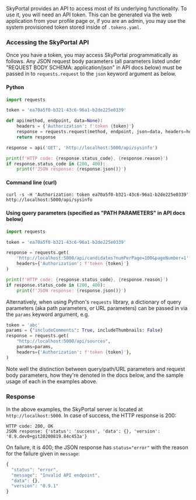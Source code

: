SkyPortal provides an API to access most of its underlying
functionality. To use it, you will need an API token. This
can be generated via the web application from your profile page or, if
you are an admin, you may use the system provisioned token stored
inside of `.tokens.yaml`.

### Accessing the SkyPortal API

Once you have a token, you may access SkyPortal programmatically as
follows.
Any JSON request body parameters (all parameters listed under
"REQUEST BODY SCHEMA: application/json" in API docs below) must be
passed in to `requests.request` to the `json` keyword argument as below.

#### Python

```python
import requests

token = 'ea70a5f0-b321-43c6-96a1-b2de225e0339'

def api(method, endpoint, data=None):
    headers = {'Authorization': f'token {token}'}
    response = requests.request(method, endpoint, json=data, headers=headers)
    return response

response = api('GET', 'http://localhost:5000/api/sysinfo')

print(f'HTTP code: {response.status_code}, {response.reason}')
if response.status_code in (200, 400):
    print(f'JSON response: {response.json()}')
```

#### Command line (curl)

```shell
curl -s -H 'Authorization: token ea70a5f0-b321-43c6-96a1-b2de225e0339' http://localhost:5000/api/sysinfo
```

#### Using query parameters (specified as "PATH PARAMETERS" in API docs below)

```python
import requests

token = 'ea70a5f0-b321-43c6-96a1-b2de225e0339'

response = requests.get(
    'http://localhost:5000/api/candidates?numPerPage=100&pageNumber=1',
    headers={'Authorization': f'token {token}'}
)

print(f'HTTP code: {response.status_code}, {response.reason}')
if response.status_code in (200, 400):
    print(f'JSON response: {response.json()}')
```

Alternatively, when using Python's `requests` library, a dictionary
of query parameters (aka path parameters, or URL parameters) can be
passed in via the `params` keyword argument, e.g.

```python
token = 'abc'
params = {"includeComments": True, includeThumbnails: False}
response = requests.get(
    "http://localhost:5000/api/sources",
    params=params,
    headers={'Authorization': f'token {token}'},
)
```

Note well the distinction between query/path/URL parameters and request
body parameters, how they're denoted in the docs below, and the sample
usage of each in the examples above.

### Response

In the above examples, the SkyPortal server is located at
`http://localhost:5000`. In case of success, the HTTP response is 200:

```
HTTP code: 200, OK
JSON response: {'status': 'success', 'data': {}, 'version': '0.9.dev0+git20200819.84c453a'}
```

On failure, it is 400; the JSON response has `status="error"` with the reason
for the failure given in `message`:

```js
{
  "status": "error",
  "message": "Invalid API endpoint",
  "data": {},
  "version": "0.9.1"
}
```
